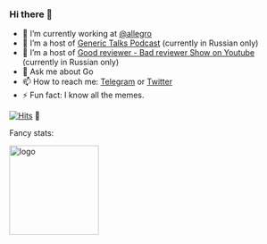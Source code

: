 ### Hi there 👋

- 🔭 I’m currently working at [@allegro](https://github.com/allegro)
- 👯 I’m a host of [Generic Talks Podcast](https://generictalks.com) (currently in Russian only)
- 🤔 I’m a host of [Good reviewer - Bad reviewer Show on Youtube](https://www.youtube.com/channel/UC8_A5W8g7UV0pk0uL66iQAQ) (currently in Russian only)
- 💬 Ask me about Go
- 📫 How to reach me: [Telegram](https://t.me/olegkovalov) or [Twitter](https://twitter.com/oleg_kovalov)
- ⚡ Fun fact: I know all the memes.

[![Hits](http://hits.dwyl.com/cristaloleg/cristaloleg.svg)](http://hits.dwyl.com/cristaloleg/cristaloleg) :eyes:

Fancy stats:

<img src="https://github-readme-stats.vercel.app/api?username=cristaloleg&show_icons=true" alt="logo" height="160" />
